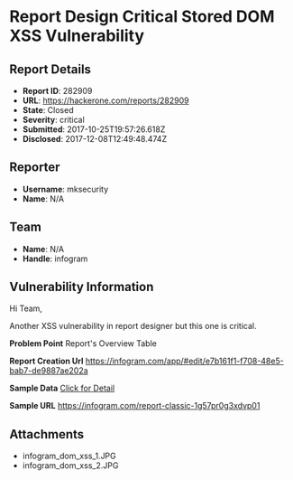 # Report Design Critical Stored DOM XSS Vulnerability 

## Report Details
- **Report ID**: 282909
- **URL**: https://hackerone.com/reports/282909
- **State**: Closed
- **Severity**: critical
- **Submitted**: 2017-10-25T19:57:26.618Z
- **Disclosed**: 2017-12-08T12:49:48.474Z

## Reporter
- **Username**: mksecurity
- **Name**: N/A

## Team
- **Name**: N/A
- **Handle**: infogram

## Vulnerability Information
Hi Team,

Another XSS vulnerability in report designer but this one is critical. 

**Problem Point**
Report's Overview Table

**Report Creation Url**
https://infogram.com/app/#edit/e7b161f1-f708-48e5-bab7-de9887ae202a

**Sample Data**
<a href="" onmouseover="javascript:alert('HackerOne MkSecurity Dom XSS');">Click for Detail</a>

**Sample URL** 
https://infogram.com/report-classic-1g57pr0g3xdvp01


## Attachments
- infogram_dom_xss_1.JPG
- infogram_dom_xss_2.JPG
